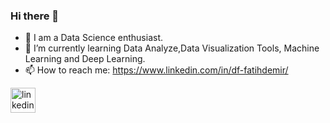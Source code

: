 ### Hi there 👋



- 🔭 I am a Data Science enthusiast.
- 🌱 I’m currently learning Data Analyze,Data Visualization Tools, Machine Learning and Deep Learning.
- 📫 How to reach me: https://www.linkedin.com/in/df-fatihdemir/

<a href="https://www.linkedin.com/in/df-fatihdemir/"><img src="https://upload.wikimedia.org/wikipedia/commons/thumb/c/ca/LinkedIn_logo_initials.png/320px-LinkedIn_logo_initials.png" alt="linkedin" width="40"/></a>
